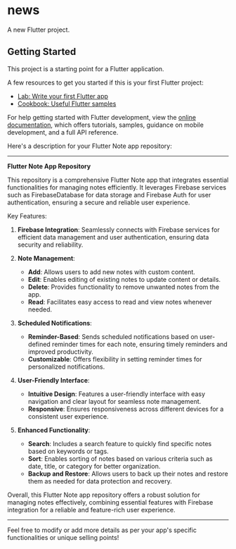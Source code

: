 # news

A new Flutter project.

## Getting Started

This project is a starting point for a Flutter application.

A few resources to get you started if this is your first Flutter project:

- [Lab: Write your first Flutter app](https://docs.flutter.dev/get-started/codelab)
- [Cookbook: Useful Flutter samples](https://docs.flutter.dev/cookbook)

For help getting started with Flutter development, view the
[online documentation](https://docs.flutter.dev/), which offers tutorials,
samples, guidance on mobile development, and a full API reference.


Here's a description for your Flutter Note app repository:

---

**Flutter Note App Repository**

This repository is a comprehensive Flutter Note app that integrates essential functionalities for managing notes efficiently. It leverages Firebase services such as FirebaseDatabase for data storage and Firebase Auth for user authentication, ensuring a secure and reliable user experience.

Key Features:

1. **Firebase Integration**: Seamlessly connects with Firebase services for efficient data management and user authentication, ensuring data security and reliability.

2. **Note Management**:
   - **Add**: Allows users to add new notes with custom content.
   - **Edit**: Enables editing of existing notes to update content or details.
   - **Delete**: Provides functionality to remove unwanted notes from the app.
   - **Read**: Facilitates easy access to read and view notes whenever needed.

3. **Scheduled Notifications**:
   - **Reminder-Based**: Sends scheduled notifications based on user-defined reminder times for each note, ensuring timely reminders and improved productivity.
   - **Customizable**: Offers flexibility in setting reminder times for personalized notifications.

4. **User-Friendly Interface**:
   - **Intuitive Design**: Features a user-friendly interface with easy navigation and clear layout for seamless note management.
   - **Responsive**: Ensures responsiveness across different devices for a consistent user experience.

5. **Enhanced Functionality**:
   - **Search**: Includes a search feature to quickly find specific notes based on keywords or tags.
   - **Sort**: Enables sorting of notes based on various criteria such as date, title, or category for better organization.
   - **Backup and Restore**: Allows users to back up their notes and restore them as needed for data protection and recovery.

Overall, this Flutter Note app repository offers a robust solution for managing notes effectively, combining essential features with Firebase integration for a reliable and feature-rich user experience.

---

Feel free to modify or add more details as per your app's specific functionalities or unique selling points!
